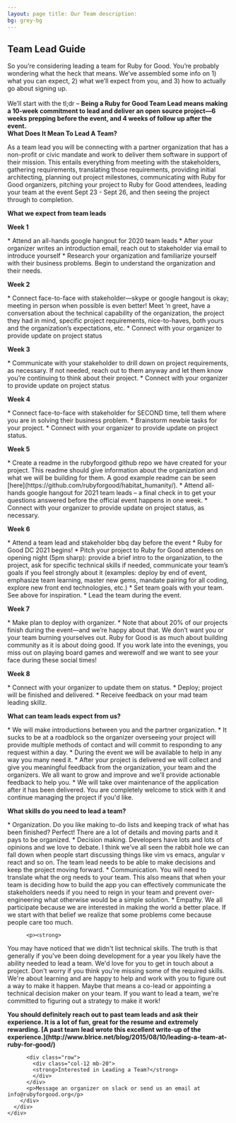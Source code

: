 ```yaml
---
layout: page title: Our Team description:
bg: grey-bg
---
```


<section class="pt-70 grey-bg">
  <div class="container">
    <div class="row justify-content-center">
      <div class="col-12 col-xl-9 text-center pb-30">
        <div class="title-header">
          <h2 class="mb-10">Team Lead Guide</h2>
        </div>
      </div>
      <div class="row">
        <div class="col-12 mb-20">
          So you’re considering leading a team for Ruby for Good. You’re probably wondering what the heck that means. We’ve assembled some info on 1) what you can expect, 2) what we’ll expect from you, and 3) how to actually go about signing up.
          <br/>
          <br/>
          We’ll start with the tl;dr – <strong> Being a Ruby for Good Team Lead means making a 10-week commitment to lead and deliver an open source project—6 weeks prepping before the event, and 4 weeks of follow up after the event.</strong>
        </div>
      </div>
    </div>

  </div>
</section>

<section class="pt-70 grey-bg">
  <div class="container">
    <div class="row justify-content-center">
      <div class="row">
        <div class="col-12 mb-20">
          <div class="row">
            <div class="col-12 mb-20">
            <strong>What Does It Mean To Lead A Team?</strong>
            </div>
          </div>
          <p>
            As a team lead you will be connecting with a partner organization that has a non-profit or civic mandate and work to deliver them software in support of their mission. This entails everything from meeting with the stakeholders, gathering requirements, translating those requirements, providing initial architecting, planning out project milestones, communicating with Ruby for Good organizers, pitching your project to Ruby for Good attendees, leading your team at the event Sept 23 - Sept 26, and then seeing the project through to completion.
          </p>
          <div class="row">
            <div class="col-12 mb-20">
            <strong>What we expect from team leads</strong>
            </div>
          </div>
          <p><strong>Week 1</strong></p>
          <p>
* Attend an all-hands google hangout for 2020 team leads
* After your organizer writes an introduction email, reach out to stakeholder via email to introduce yourself
* Research your organization and familiarize yourself with their business problems. Begin to understand the organization
  and their needs.
          </p>
          <p><strong>Week 2</strong></p>
          <p>
* Connect face-to-face with stakeholder—skype or google hangout is okay; meeting in person when possible is even better!
  Meet ‘n greet, have a conversation about the technical capability of the organization, the project they had in mind,
  specific project requirements, nice-to-haves, both yours and the organization’s expectations, etc.
* Connect with your organizer to provide update on project status
          </p>
          <p><strong>Week 3</strong></p>
          <p>
* Communicate with your stakeholder to drill down on project requirements, as necessary. If not needed, reach out to
  them anyway and let them know you’re continuing to think about their project.
* Connect with your organizer to provide update on project status
          </p>
          <p><strong>Week 4</strong></p>
          <p>
* Connect face-to-face with stakeholder for SECOND time, tell them where you are in solving their business problem.
* Brainstorm newbie tasks for your project.
* Connect with your organizer to provide update on project status.
          </p>
          <p><strong>Week 5</strong></p>
          <p>
* Create a readme in the rubyforgood github repo we have created for your project. This readme should give information
  about the organization and what we will be building for them. A good example readme can be
  seen [here](https://github.com/rubyforgood/habitat_humanity/).
* Attend all-hands google hangout for 2021 team leads – a final check in to get your questions answered before the official event happens in one week.
* Connect with your organizer to provide update on project status, as necessary.
          </p>
          <p><strong>Week 6</strong></p>
          <p>
* Attend a team lead and stakeholder bbq day before the event
* Ruby for Good DC 2021 begins!
* Pitch your project to Ruby for Good attendees on opening night (5pm sharp): provide a brief intro to the
  organization, to the project, ask for specific technical skills if needed, communicate your team’s goals if you feel
  strongly about it (examples: deploy by end of event, emphasize team learning, master new gems, mandate pairing for all
  coding, explore new front end technologies, etc.)
* Set team goals with your team. See above for inspiration.
* Lead the team during the event.
          </p>
          <p><strong>Week 7</strong></p>
          <p>
* Make plan to deploy with organizer.
* Note that about 20% of our projects finish during the event—and we’re happy about that. We don’t want you or your team
  burning yourselves out. Ruby for Good is as much about building community as it is about doing good. If you work
  late into the evenings, you miss out on playing board games and werewolf and we want to see your face during these
  social times!
          </p>
          <p><strong>Week 8</strong></p>
          <p>
* Connect with your organizer to update them on status.
* Deploy; project will be finished and delivered.
* Receive feedback on your mad team leading skillz.
          </p>
          <div class="row">
            <div class="col-12 mb-20">
            <strong>What can team leads expect from us?</strong>
            </div>
          </div>
          <p>
* We will make introductions between you and the partner organization.
* It sucks to be at a roadblock so the organizer overseeing your project will provide multiple methods of contact and
  will commit to responding to any request within a day.
* During the event we will be available to help in any way you many need it.
* After your project is delivered we will collect and give you meaningful feedback from the organization, your team and
  the organizers. We all want to grow and improve and we’ll provide actionable feedback to help you.
* We will take over maintenance of the application after it has been delivered. You are completely welcome to stick with
  it and continue managing the project if you'd like.</p>
          <div class="row">
            <div class="col-12 mb-20">
            <strong>What skills do you need to lead a team?</strong>
            </div>
          </div>
          <p>
* Organization. Do you like making to-do lists and keeping track of what has been finished? Perfect! There are a lot of
  details and moving parts and it pays to be organized.
* Decision making. Developers have lots and lots of opinions and we love to debate. I think we’ve all seen the rabbit
  hole we can fall down when people start discussing things like vim vs emacs, angular v react and so on. The team lead
  needs to be able to make decisions and keep the project moving forward.
* Communication. You will need to translate what the org needs to your team. This also means that when your team is
  deciding how to build the app you can effectively communicate the stakeholders needs if you need to reign in your team
  and prevent over-engineering what otherwise would be a simple solution.
* Empathy. We all participate because we are interested in making the world a better place. If we start with that belief
  we realize that some problems come because people care too much.

          <p><strong>

  You may have noticed that we didn't list technical skills. The truth is that generally if you've been doing
  development for a year you likely have the ability needed to lead a team. We'd love for you to get in touch about a
  project. Don't worry if you think you're missing some of the required skills. We're about learning and are happy to help
  and work with you to figure out a way to make it happen. Maybe that means a co-lead or appointing a technical decision
  maker on your team. If you want to lead a team, we're committed to figuring out a strategy to make it work!
  </strong></p>
  <p><strong>
  You should definitely reach out to past team leads and ask their experience. It is a lot of fun, great for the resume
  and extremely
  rewarding. [A past team lead wrote this excellent write-up of the experience.](http://www.blrice.net/blog/2015/08/10/leading-a-team-at-ruby-for-good/)</strong></p>


  </p>

          <div class="row">
            <div class="col-12 mb-20">
            <strong>Interested in Leading a Team?</strong>
            </div>
          </div>
          <p>Message an organizer on slack or send us an email at info@rubyforgood.org</p>
        </div>
      </div>
    </div>
  </div>
</section>


